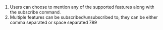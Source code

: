 1) Users can choose to mention any of the supported features along with the subscribe command.
2) Multiple features can be subscribed/unsubscribed to, they can be either comma separated or space separated
789

